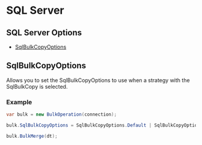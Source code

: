 # SQL Server

## SQL Server Options
- [SqlBulkCopyOptions](#sqlbulkcopyoptions)

## SqlBulkCopyOptions
Allows you to set the SqlBulkCopyOptions to use when a strategy with the SqlBulkCopy is selected.

### Example
```csharp
var bulk = new BulkOperation(connection);

bulk.SqlBulkCopyOptions = SqlBulkCopyOptions.Default | SqlBulkCopyOptions.TableLock;

bulk.BulkMerge(dt);
```
